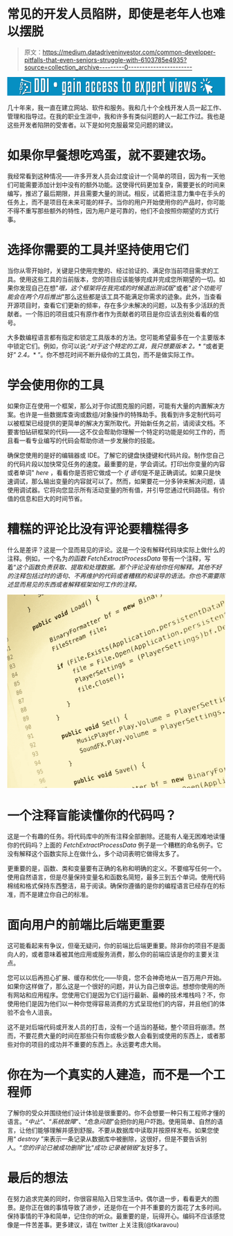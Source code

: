 # 常见的开发人员陷阱，即使是老年人也难以摆脱

> 原文：<https://medium.datadriveninvestor.com/common-developer-pitfalls-that-even-seniors-struggle-with-6103785e4935?source=collection_archive---------0----------------------->

[![](img/f35070c6ae5d07257bf9216962359d1f.png)](http://www.track.datadriveninvestor.com/1B9E)

几十年来，我一直在建立网站、软件和服务。我和几十个全栈开发人员一起工作、管理和指导过。在我的职业生涯中，我和许多有类似问题的人一起工作过。我也是这些开发者陷阱的受害者。以下是如何克服最常见问题的建议。

# 如果你早餐想吃鸡蛋，就不要建农场。

我经常看到这种情况——许多开发人员会过度设计一个简单的项目，因为有一天他们可能需要添加计划中没有的额外功能。这使得代码更加复杂，需要更长的时间来编写，推迟了最后期限，并且需要大量的测试。相反，试着把注意力集中在手头的任务上，而不是项目在未来可能的样子。当你的用户开始使用你的产品时，你可能不得不重写那些额外的特性，因为用户是可靠的，他们不会按照你期望的方式行事。

# 选择你需要的工具并坚持使用它们

当你从零开始时，关键是只使用完整的、经过验证的、满足你当前项目需求的工具。使用这些工具的当前版本，您的项目应该能够完成并完成您所期望的一切。如果你发现自己在想"*哦，这个框架将在我完成的时候退出测试版*"或者"*这个功能可能会在两个月后推出*"那么这些都是该工具不能满足你需求的迹象。此外，当查看开源项目时，查看它们更新的频率，存在多少未解决的问题，以及有多少活跃的贡献者。一个陈旧的项目或只有原作者作为贡献者的项目是你应该去别处看看的信号。

大多数编程语言都有指定和锁定工具版本的方法。您可能希望最多在一个主要版本中锁定它们。例如，你可以说:“*对于这个特定的工具，我只想要版本 2。** “或者更好” *2.4。** ”。你不想花时间不断升级你的工具包，而不是做实际工作。

# 学会使用你的工具

如果你正在使用一个框架，那么对于你试图克服的问题，可能有大量的内置解决方案。也许是一些数据库查询或数组/对象操作的特殊助手。我看到许多定制代码可以被框架已经提供的更简单的解决方案所取代。开始新任务之前，请阅读文档。不要害怕钻研框架的代码——这不仅会帮助你理解一个特定的功能是如何工作的，而且看一看专业编写的代码会帮助你进一步发展你的技能。

确保您使用的是好的编辑器或 IDE。了解它的键盘快捷键和代码片段。制作您自己的代码片段以加快常见任务的速度。最重要的是，学会调试。打印出你变量的内容或者单词" *here* ，看看你是否把它做成一个 *if 语句*是不是正确调试。如果只是快速调试，那么输出变量的内容就可以了。然而，如果要花一分多钟来解决问题，请使用调试器。它将向您显示所有活动变量的所有值，并引导您通过代码路径。有价值的信息和巨大的时间节省。

# 糟糕的评论比没有评论要糟糕得多

什么是差评？这是一个显而易见的评论。这是一个没有解释代码块实际上做什么的注释。例如，一个名为*的函数 FetchExtractProcessData* 带有一个注释，写着“*这个函数负责获取、提取和处理数据。那个评论没有给你任何解释。其他不好的注释包括过时的语句、不再维护的代码或者糟糕的和误导的语法。你也不需要陈述显而易见的东西或者解释框架如何工作的注释。*

![](img/b3139887d139acb98f928ff59e1290b7.png)

# 一个注释盲能读懂你的代码吗？

这是一个有趣的任务。将代码库中的所有注释全部删除。还能有人毫无困难地读懂你的代码吗？上面的 *FetchExtractProcessData* 例子是一个糟糕的命名例子。它没有解释这个函数实际上在做什么，多个动词表明它做得太多了。

更重要的是，函数、类和变量要有正确的名称和明确的定义。不要缩写任何一个。使用自然语言，但是尽量保持变量名和函数名简短，最多三到五个单词。使用代码棉绒和格式保持东西整洁，易于阅读。确保你遵循的是你的编程语言已经存在的标准，而不是建立你自己的标准。

# 面向用户的前端比后端更重要

这可能看起来有争议，但毫无疑问，你的前端比后端更重要。除非你的项目不是面向人的，或者意味着被其他应用或服务消费，那么你的前端应该是你的主要关注点。

您可以以后再担心扩展、缓存和优化——毕竟，您不会神奇地从一百万用户开始。如果你这样做了，那么这是一个很好的问题，并认为自己很幸运。想想你使用的所有网站和应用程序。您使用它们是因为它们运行最新、最棒的技术堆栈吗？不，你使用他们是因为他们以一种你觉得容易消费的方式呈现他们的内容，并且他们的体验不会令人沮丧。

这不是对后端代码或开发人员的打击，没有一个适当的基础，整个项目将崩溃。然而，不要花费大量的时间在那些只有你或极少数人会看到或使用的东西上，或者那些对你的项目的成功并不重要的东西上。永远要考虑大局。

# 你在为一个真实的人建造，而不是一个工程师

了解你的受众并围绕他们设计体验是很重要的。你不会想要一种只有工程师才懂的语言。“*中止*”、“*系统故障*”、“*危急问题*”会把你的用户吓跑。使用简单、自然的语言，让他们能够理解并感到舒服。不要从数据库中读取并按原样发布。如果您使用“ *destroy* ”来表示一条记录从数据库中被删除，这很好，但是不要告诉别人。“*您的评论已被成功删除*”比“*成功:记录被销毁*”友好多了。

# 最后的想法

在努力追求完美的同时，你很容易陷入日常生活中。偶尔退一步，看看更大的图景。是你正在做的事情导致了进步，还是你在一个并不重要的方面花了太多时间。保持事情的干净和简单，记住你的听众。最重要的是，玩得开心。编码不应该感觉像是一件苦差事。更多建议，请在 twitter 上关注我(@tkaravou)